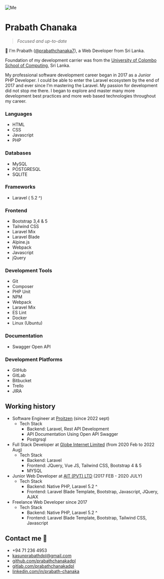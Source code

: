 ![Me](/docs/assets/images/me.jpeg)

# Prabath Chanaka
> _Focused and up-to-date_

👋 I'm Prabath ([@prabathchanaka7](https://twitter.com/prabathchanaka7/)), a Web Developer from Sri Lanka. 

Foundation of my development carrier was from the [University of Colombo School of Computing](https://ucsc.cmb.ac.lk/), Sri Lanka.

My professional software development career began in 2017 as a Junior PHP Developer. I could be able to enter the Laravel ecosystem by the end of 2017 and ever since I’m mastering the Laravel. My passion for development did not stop me there. I began to explore and master many more development best practices and more web based technologies throughout my career.

### Languages
- HTML
- CSS
- Javascript
- PHP

### Databases
- MySQL
- POSTGRESQL
- SQLITE

### Frameworks
- Laravel ( 5.2 ^)

### Frontend
- Bootstrap 3,4 & 5
- Tailwind CSS
- Laravel Mix
- Laravel Blade
- Alpine.js
- Webpack
- Javascript
- jQuery

### Development Tools
- Git
- Composer
- PHP Unit
- NPM
- Webpack
- Laravel Mix
- ES Lint
- Docker
- Linux (Ubuntu)

### Documentation
 - Swagger Open API 

### Development Platforms
- GitHub
- GitLab
- Bitbucket
- Trello
- JIRA

## Working history
- Software Engineer at [Proitzen](https://www.linkedin.com/company/proitzen/mycompany/) (since 2022 sept)
  - Tech Stack
    - Backend: Laravel, Rest API Development
    - API Documentation Using Open API Swagger
    - Postgrsql
- Full Stack Developer at [Globe Internet Limited](https://www.linkedin.com/company/globe-internet-limited/mycompany/) (from 2020 Feb to 2022 Aug)
  - Tech Stack
    - Backend: Laravel
    - Frontend: JQuery, Vue JS, Tailwind CSS, Bootstrap 4 & 5 
    - MYSQL
- Junior Web Developer at [AIT (PVT) LTD](https://www.facebook.com/aitlab.lk/) (2017 FEB - 2020 JULY)
  - Tech Stack
    - Backend: Native PHP, Laravel 5.2 ^
    - Frontend: Laravel Blade Template, Bootstrap, Javascript, JQuery, AJAX
- Freelance Web Developer since 2017
  - Tech Stack
    - Backend: Native PHP, Laravel 5.2 ^
    - Frontend: Laravel Blade Template, Bootstrap, Tailwind CSS, Javascript
## Contact me 🤙
- +94 71 236 4953
- kasunprabathdpl@gmail.com
- [github.com/prabathchanakadpl](https://github.com/prabathchanakadpl/)
- [gitlab.com/prabathchanakadpl](https://gitlab.com/prabathchanakadpl)
- [linkedin.com/in/prabath-chanaka](https://www.linkedin.com/in/prabath-chanaka-9a46b0b3/)
